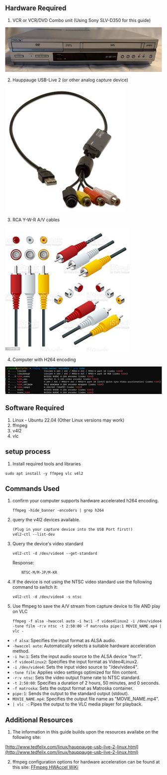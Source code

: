 ## Hardware Required ##
1. VCR or VCR/DVD Combo unit (Using Sony SLV-D350 for this guide)

![VCR Combo Unit](/docs/assets/vcr_front.jpg "Sony SLV-D350 Combo Unit")

2. Hauppauge USB-Live 2 (or other analog capture device)

![usb capture device](/docs/assets/HAU-USB-LIVE2.jpg "capture device")

3. RCA Y-W-R A/V cables

![rca cables](/docs/assets/rca_cables.jpg "rca cables")

4. Computer with H264 encoding 

![ffmpeg encoders](/docs/assets/ffmpeg_encoders.PNG "ffmpeg encoders")


## Software Required ##
1. Linux - Ubuntu 22.04 (Other Linux versions may work)
2. ffmpeg
3. v4l2
4. vlc

## setup process ##
1. Install required tools and libraries
```
sudo apt install -y ffmpeg vlc v4l2
```

## Commands Used ##
1. confirm your computer supports hardware accelerated h264 encoding.
    ```
    ffmpeg -hide_banner -encoders | grep h264
    ```
2. query the v4l2 devices available.
    ```
    (Plug in your capture device into the USB Port first!)
    v4l2-ctl --list-dev
    ```
3. Query the device's video standard
    ```
    v4l2-ctl -d /dev/video4 --get-standard
    ```
    Response: 
    ```Video Standard = 0x0000b000
        NTSC-M/M-JP/M-KR
    ```
4. If the device is not using the NTSC video standard use the following command to switch it:
    ```
    v4l2-ctl -d /dev/video4 -s ntsc
    ```
5. Use ffmpeg to save the A/V stream from capture device to file AND play on VLC

    ```
    ffmpeg -f alsa -hwaccel auto -i hw:1 -f video4linux2 -i /dev/video4 -tune film -r:v ntsc -t 2:50:00 -f matroska pipe:1 MOVIE_NAME.mp4 | vlc -
    ```

- `-f alsa`: Specifies the input format as ALSA audio.
- `-hwaccel auto`: Automatically selects a suitable hardware acceleration method.
- `-i hw:1`: Sets the input audio source to the ALSA device "hw:1".
- `-f video4linux2`: Specifies the input format as Video4Linux2.
- `-i /dev/video4`: Sets the input video source to "/dev/video4".
- `-tune film`: Applies video settings optimized for film content.
- `-r:v ntsc`: Sets the video output frame rate to NTSC standard.
- `-t 2:50:00`: Specifies a duration of 2 hours, 50 minutes, and 0 seconds.
- `-f matroska`: Sets the output format as Matroska container.
- `pipe:1`: Sends the output to the standard output (stdout).
- `MOVIE_NAME.mp4`: Specifies the output file name as "MOVIE_NAME.mp4".
- `| vlc -`: Pipes the output to the VLC media player for playback.


## Additional Resources ##
1. The information in this guide builds upon the resources availabe on the following site: 

[http://www.tedfelix.com/linux/hauppauge-usb-live-2-linux.html](http://www.tedfelix.com/linux/hauppauge-usb-live-2-linux.html)

2. ffmpeg configuration options for hardware acceleration can be found at this site: [FFmpeg HWAccel WiKi](https://trac.ffmpeg.org/wiki/HWAccelIntro)

